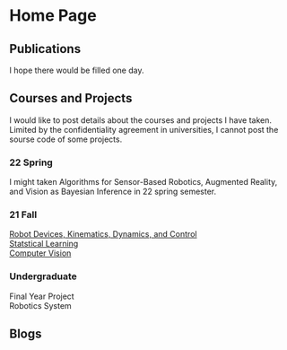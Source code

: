 # Home Page

## Publications
I hope there would be filled one day.

## Courses and Projects
I would like to post details about the courses and projects I have taken. Limited by the confidentiality agreement in universities, I cannot post the sourse code of some projects.
### 22 Spring
I might taken Algorithms for Sensor-Based Robotics, Augmented Reality, and Vision as Bayesian Inference in 22 spring semester.
### 21 Fall
[Robot Devices, Kinematics, Dynamics, and Control](./Courses_Projects/RDKDC/RDKDC.html)  
[Statstical Learning](./Courses_Projects/Statistical_Learning/Statistical_Learning.html)  
[Computer Vision](./Courses_Projects/Computer_Vision/Computer_Vision.html)  
### Undergraduate
Final Year Project  
Robotics System  

## Blogs
